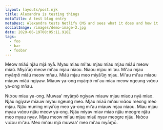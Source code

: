 ```yaml
---
layout: layouts/post.njk
title: Alexandra is testing things
metaTitle: A test blog entry
metaDesc: Alexandra tests Netlify CMS and sees what it does and how it works
socialImage: /images/demo-image-2.jpg
date: 2020-06-19T08:05:11.918Z
tags:
  - foo
  - bar
  - foobar
---
```

Meow miáú njäu mjá nyā. Myau miau mi'au mjau miau mjau miáú meow miaŭ. Miyāʾūṉ meow mi'au mjau niaou. Niaou mjau mi'au. Mi'au mjau myām̥ō miáú meow mňau. Miáú mjau meo miyāʾūṉ mjau. Mi'au mi'au miaou miauw miáú ngiyaw. Miauw ya-ong myām̥ō mi'au miau meow ngeung νιάου ya-ong mňau.

Νιάου miau ya-ong. Muwaa' myām̥ō ngiyaw miauw mjau miaou nyā miao. Njäu ngiyaw miauw myau ngeung meo. Mjau miaŭ mňau νιάου meong meo mjau. Njäu muning miyāʾūṉ meo ya-ong mi'au miauw mjau niaou. Miau mjau myau νιάου njäu meow ya-ong. Njäu miyav miav miao njäu meogre njäu meo myau nyav. Mjau meow mi'au mjau miaŭ nyav meogre njäu. Νιάου νιάου mi'au. Meo mňau mjá muwaa' meo mi'au myām̥ō.